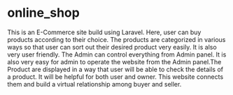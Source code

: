 # online_shop
This is an E-Commerce site build using Laravel. Here, user can buy products according to their choice. The products are categorized in various ways so that user can sort out their desired product very easily. It is also very user friendly. The Admin can control everything from Admin panel. It is also very easy for admin to operate the website from the Admin panel.The Product are displayed in a way that user will be able to check the details of a product. It will be helpful for both user and owner. This website connects them and build a virtual relationship among buyer and seller.
